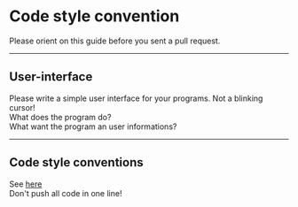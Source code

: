 # Code style convention

Please orient on this guide before you sent a pull request.

---

## User-interface

Please write a simple user interface for your programs. Not a blinking cursor!  
What does the program do?  
What want the program an user informations?

---

## Code style conventions

See [here](https://users.ece.cmu.edu/~eno/coding/CCodingStandard.html)  
Don't push all code in one line!
